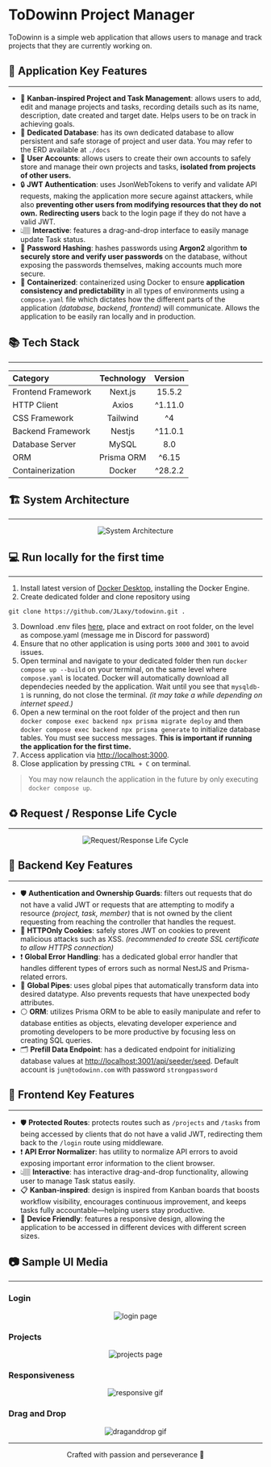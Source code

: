 # ToDowinn Project Manager

ToDowinn is a simple web application that allows users to manage and track projects that they are currently working on.

## 📌 Application Key Features

---

- 🎯 **Kanban-inspired Project and Task Management**: allows users to add, edit and manage projects and tasks, recording details such as its name, description, date created and target date. Helps users to be on track in achieving goals.
- 💾 **Dedicated Database**: has its own dedicated database to allow persistent and safe storage of project and user data. You may refer to the ERD available at `./docs`
- 👤 **User Accounts**: allows users to create their own accounts to safely store and manage their own projects and tasks, **isolated from projects of other users.**
- 🔒 **JWT Authentication**: uses JsonWebTokens to verify and validate API requests, making the application more secure against attackers, while also **preventing other users from modifying resources that they do not own.** **Redirecting users** back to the login page if they do not have a valid JWT.
- 👆🏽 **Interactive**: features a drag-and-drop interface to easily manage update Task status.
- 🔑 **Password Hashing**: hashes passwords using **Argon2** algorithm **to securely store and verify user passwords** on the database, without exposing the passwords themselves, making accounts much more secure.
- 🫙 **Containerized**: containerized using Docker to ensure **application consistency and predictability** in all types of environments using a `compose.yaml` file which dictates how the different parts of the application _(database, backend, frontend)_ will communicate. Allows the application to be easily ran locally and in production.

## 📚 Tech Stack

---

<div align="center">

| Category           | Technology | Version |
| :----------------- | :--------: | :-----: |
| Frontend Framework |  Next.js   | 15.5.2  |
| HTTP Client        |   Axios    | ^1.11.0 |
| CSS Framework      |  Tailwind  |   ^4    |
| Backend Framework  |   Nestjs   | ^11.0.1 |
| Database Server    |   MySQL    |   8.0   |
| ORM                | Prisma ORM |  ^6.15  |
| Containerization   |   Docker   | ^28.2.2 |

</div>

## 🏗️ System Architecture

---

<div align="center">

![System Architecture](/docs/systemarchi.png)

</div>

## 💻 Run locally for the first time

---

1. Install latest version of [Docker Desktop](https://www.docker.com/get-started/), installing the Docker Engine.
2. Create dedicated folder and clone repository using

```git
git clone https://github.com/JLaxy/todowinn.git .
```

3. Download .env files [here](https://drive.google.com/file/d/1j77gIkkzGkyDYW8LjT-ltqkt10-Vsjqv/view?usp=sharing), place and extract on root folder, on the level as compose.yaml (message me in Discord for password)
4. Ensure that no other application is using ports `3000` and `3001` to avoid issues.
5. Open terminal and navigate to your dedicated folder then run `docker compose up --build` on your terminal, on the same level where `compose.yaml` is located. Docker will automatically download all dependecies needed by the application. Wait until you see that `mysqldb-1` is running, do not close the terminal. _(it may take a while depending on internet speed.)_
6. Open a new terminal on the root folder of the project and then run `docker compose exec backend npx prisma migrate deploy` and then `docker compose exec backend npx prisma generate` to initialize database tables. You must see success messages. **This is important if running the application for the first time.**
7. Access application via [http://localhost:3000](http://localhost:3000).
8. Close application by pressing `CTRL + C` on terminal.

> You may now relaunch the application in the future by only executing `docker compose up`.

## ♻️ Request / Response Life Cycle

---

<div align="center">

![Request/Response Life Cycle](docs/reqreslifecycle.png)

</div>

## 📌 Backend Key Features

---

- 🛡️ **Authentication and Ownership Guards**: filters out requests that do not have a valid JWT or requests that are attempting to modify a resource _(project, task, member)_ that is not owned by the client requesting from reaching the controller that handles the request.
- 🔑 **HTTPOnly Cookies**: safely stores JWT on cookies to prevent malicious attacks such as XSS. _(recommended to create SSL certificate to allow HTTPS connection)_
- ❗ **Global Error Handling**: has a dedicated global error handler that handles different types of errors such as normal NestJS and Prisma-related errors.
- 🪈 **Global Pipes**: uses global pipes that automatically transform data into desired datatype. Also prevents requests that have unexpected body attributes.
- ⚪ **ORM**: utilizes Prisma ORM to be able to easily manipulate and refer to database entities as objects, elevating developer experience and promoting developers to be more productive by focusing less on creating SQL queries.
- 🗂️ **Prefill Data Endpoint**: has a dedicated endpoint for initializing database values at [http://localhost:3001/api/seeder/seed](http://localhost:3001/api/seeder/seed). Default account is `jun@todowinn.com` with password `strongpassword`

## 📌 Frontend Key Features

---

- 🛡️ **Protected Routes**: protects routes such as `/projects` and `/tasks` from being accessed by clients that do not have a valid JWT, redirecting them back to the `/login` route using middleware.
- ❗ **API Error Normalizer**: has utility to normalize API errors to avoid exposing important error information to the client browser.
- 👆🏽 **Interactive**: has interactive drag-and-drop functionality, allowing user to manage Task status easily.
- 📋 **Kanban-inspired**: design is inspired from Kanban boards that boosts workflow visibility, encourages continuous improvement, and keeps tasks fully accountable—helping users stay productive.
- 📱 **Device Friendly**: features a responsive design, allowing the application to be accessed in different devices with different screen sizes.

## 📷 Sample UI Media

---

### Login

<div align="center">

![login page](docs/login.png)

</div>

### Projects

<div align="center">

![projects page](docs/projects.png)

</div>

### Responsiveness

<div align="center">

![responsive gif](docs/responsiveness.gif)

</div>

### Drag and Drop

<div align="center">

![draganddrop gif](docs/drag-and-drop.gif)

</div>

---

<div align="center">
Crafted with passion and perseverance 💙
</div>
